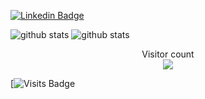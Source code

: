 [![Linkedin Badge](https://img.shields.io/badge/-Andriy_Kalashnykov-blue?style=flat-square&logo=Linkedin&logoColor=white&link=https://www.linkedin.com/in/andriykalashnykov///)](https://www.linkedin.com/in/andriykalashnykov/)
  
![github stats](https://github-readme-stats.vercel.app/api?username=AndriyKalashnykov&show_icons=true&theme=graywhite)
![github stats](https://github-readme-stats.vercel.app/api/top-langs/?username=AndriyKalashnykov&layout=compact&theme=graywhite)

<p align="center">
  Visitor count<br>
  <img src="https://profile-counter.glitch.me/andriykalashnykov/count.svg" />
</p>

[![Visits Badge](https://badges.pufler.dev/visits/andriykalashnykov/andriykalashnykov)

<!--
**AndriyKalashnykov/andriykalashnykov** is a ✨ _special_ ✨ repository because its `README.md` (this file) appears on your GitHub profile.

Here are some ideas to get you started:

- 🔭 I’m currently working on ...
- 🌱 I’m currently learning ...
- 👯 I’m looking to collaborate on ...
- 🤔 I’m looking for help with ...
- 💬 Ask me about ...
- 📫 How to reach me: ...
- 😄 Pronouns: ...
- ⚡ Fun fact: ...
-->
